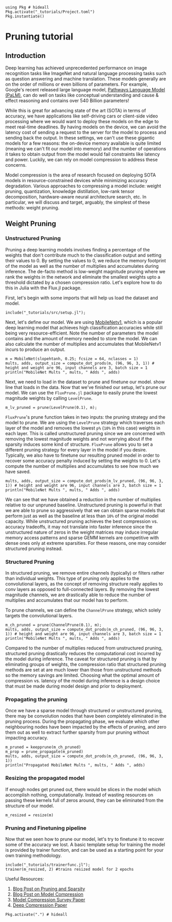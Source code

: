 <!--This file was generated, do not modify it.-->
````julia:ex1
using Pkg # hideall
Pkg.activate("_tutorials/Project.toml")
Pkg.instantiate()
````

# Pruning tutorial

## Introduction

Deep learning has achieved unprecedented performance on image recognition tasks like ImageNet
and natural language processing tasks such as question answering and machine translation. These
models generally are on the order of millions or even billions of parameters. For example, Google's
recent released large language model, [Pathways Language Model (PaLM)](https://ai.googleblog.com/2022/04/pathways-language-model-palm-scaling-to.html), can do well on tasks like conceptual
understanding and cause & effect reasoning and contains over 540 Billion parameters!

While this is great for advancing state of the art (SOTA) in terms of accuracy, we have applications like
self-driving cars or client-side video processing where we would want to deploy these models
on the edge to meet real-time deadlines. By having models on the device, we can avoid the latency cost
of sending a request to the server for the model to process and sending back the output.
In these settings, we can't use these gigantic models for a few reasons: the on-device memory available is
quite limited (meaning we can't fit our model into memory) and the number of operations it takes to
obtain output from the model would fail constraints like latency and power. Luckily, we can rely on model compression to address these concerns.

Model compression is the area of research focused on deploying SOTA models in resource-constrained devices while minimizing accuracy
degradation. Various approaches to compressing a model include: weight pruning, quantization, knowledge distillation, low-rank
tensor decomposition, hardware-aware neural architecture search, etc. In particular, we will discuss and target, arguably, the simplest
of these methods: weight pruning.

## Weight Pruning

### Unstructured Pruning
Pruning a deep learning models involves finding a percentage of the weights that don't contribute much to the classification
output and setting their values to 0. By setting the values to 0, we reduce the memory footprint of the model as well as the
number of multiplies and accumulates during inference. The de-facto method is low-weight magnitude pruning where we rank the weights
in the network and eliminate the smallest weights upto a threshold dictated by a chosen compression ratio. Let's explore
how to do this in Julia with the Flux.jl package.

First, let's begin with some imports that will help us load the dataset and model.

````julia:ex2
include("_tutorials/src/setup.jl");
````

Next, let's define our model. We are using [MobileNetv1](https://arxiv.org/abs/1704.04861), which is a popular deep learning model that achieves
high classification accuracies while still being very resource-efficient. Note the number of parameters the model
contains and the amount of memory needed to store the model. We can also calculate the number of multiplies and
accumulates that MobileNetv1 incurs to produce an output.

````julia:ex3
m = MobileNet(slopehtanh, 0.25; fcsize = 64, nclasses = 1)
mults, adds, output_size = compute_dot_prods(m, (96, 96, 3, 1)) # height and weight are 96, input channels are 3, batch size = 1
println("MobileNet Mults ", mults, " Adds ", adds)
````

Next, we need to load in the dataset to prune and finetune our model.
show line that loads in the data.
Now that we've finished our setup, let's prune our model. We can use the `FluxPrune.jl` package to easily prune the lowest magnitude
weights by calling `LevelPrune`.

````julia:ex4
m_lv_pruned = prune(LevelPrune(0.1), m);
````

`FluxPrune`'s prune function takes in two inputs: the pruning strategy and the model to prune. We are using the `LevelPrune`
strategy which traverses each layer of the model and removes the lowest `p%` (`10%` in this case) weights in each layer. This
is called unstructured pruning since we are concerned with removing the lowest magnitude weights and not worrying about if
the sparsity induces some kind of structure. `FluxPrune` allows you to set a different pruning strategy for every layer in the model
if you desire. Typically, we also have to finetune our resulting pruned model in order to recover some accuracy penalty induced by
setting the weights to 0. Let's compute the number of multiplies and accumulates to see how much we have saved.

````julia:ex5
mults, adds, output_size = compute_dot_prods(m_lv_pruned, (96, 96, 3, 1)) # height and weight are 96, input channels are 3, batch size = 1
println("MobileNet Mults ", mults, " Adds ", adds)
````

We can see that we have obtained a reduction in the number of multiplies relative to our unpruned baseline. Unstructured
pruning is powerful in that we are able to prune so aggressively that we can obtain sparse models that perform just as well
as the baseline at less than `10%` of the original model capacity. While unstructured pruning achieves the best compression vs. accuracy tradeoffs,
it may not translate into faster inference since the unstructured nature of zeros in the weight matrices may induce irregular memory
access patterns and sparse GEMM kernels are competitive with dense ones only at extreme sparsities. For these reasons, one may
consider structured pruning instead.

### Structured Pruning
In structured pruning, we remove entire channels (typically) or filters rather than individual weights. This
type of pruning only applies to the convolutional layers, as the concept of removing structure really applies to conv layers as
opposed to full-connected layers. By removing the lowest magnitude channels, we are drastically able to reduce the number of multiplies and accumulates
that our model has to perform.

To prune channels, we can define the `ChannelPrune` strategy, which solely targets the convolutional layers.

````julia:ex6
m_ch_pruned = prune(ChannelPrune(0.1), m);
mults, adds, output_size = compute_dot_prods(m_ch_pruned, (96, 96, 3, 1)) # height and weight are 96, input channels are 3, batch size = 1
println("MobileNet Mults ", mults, " Adds ", adds)
````

Compared to the number of multiplies reduced from unstructured pruning, structured pruning drastically reduces the computational cost incurred by the model during inference.
The caveat for structured pruning is that by eliminating groups of weights, the compression ratio that structured pruning methods are set at are much lower than those
from unstructured methods so the memory savings are limited. Choosing what the optimal amount of compression vs. latency of the model during inference is a design choice that must be made during model design and
prior to deployment.

### Propagating the pruning

Once we have a sparse model through structured or unstructured pruning,
there may be convolution nodes that have been completely eliminated
in the pruning process. During the propagating phase, we evaluate which
other neighbouring nodes have been impacted by the effects of pruning, and zero
them out as well to extract further sparsity from pur pruning without impacting accuracy.

````julia:ex7
m_pruned = keepprune(m_ch_pruned)
m_prop = prune_propagate(m_pruned)
mults, adds, output_size = compute_dot_prods(m_ch_pruned, (96, 96, 3, 1))
println("Propagated MobileNet Mults ", mults, " Adds ", adds)
````

### Resizing the propagated model
If enough nodes get pruned out, there would be slices in the model which
accomplish nothing, computationally. Instead of wasting resources on passing these
kernels full of zeros around, they can be eliminated from the structure of our model.

````julia:ex8
m_resized = resize(m)
````

### Pruning and Finetuning pipeline

Now that we seen how to prune our model, let's try to finetune it to recover some of the accuracy we lost.
A basic template setup for training the model is provided by trainer function,
and can be used as a starting point for your own training methodology.

````julia:ex9
include("_tutorials/trainerfunc.jl");
trainer(m_resized, 2) #trains resized model for 2 epochs
````

Useful Resources:
1. [Blog Post on Pruning and Sparsity](https://intellabs.github.io/distiller/pruning.html)
2. [Blog Post on Model Compression](https://medium.com/gsi-technology/an-overview-of-model-compression-techniques-for-deep-learning-in-space-3fd8d4ce84e5)
3. [Model Compression Survey Paper](https://arxiv.org/abs/1710.0928)
4. [Deep Compression Paper](https://arxiv.org/abs/1510.00149)

````julia:ex10
Pkg.activate(".") # hideall
````

